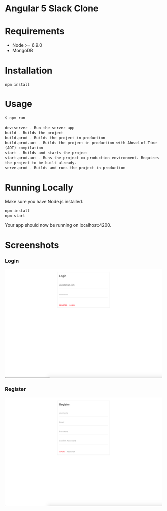 Angular 5 Slack Clone
=======================

Requirements
============

* Node >= 6.9.0
* MongoDB

Installation
============

    npm install
    
Usage 
=======
    $ npm run

    dev:server - Run the server app
    build - Builds the project
    build.prod - Builds the project in production
    build.prod.aot - Builds the project in production with Ahead-of-Time (AOT) compilation
    start - Builds and starts the project
    start.prod.aot - Runs the project on production environment. Requires the project to be built already.
    serve.prod - Builds and runs the project in production

Running Locally
=======
Make sure you have Node.js installed.

    npm install
    npm start
    
Your app should now be running on localhost:4200.

Screenshots
===========

### Login
![Login](./screenshots/login.png)

### Register
![Register](./screenshots/register.png)